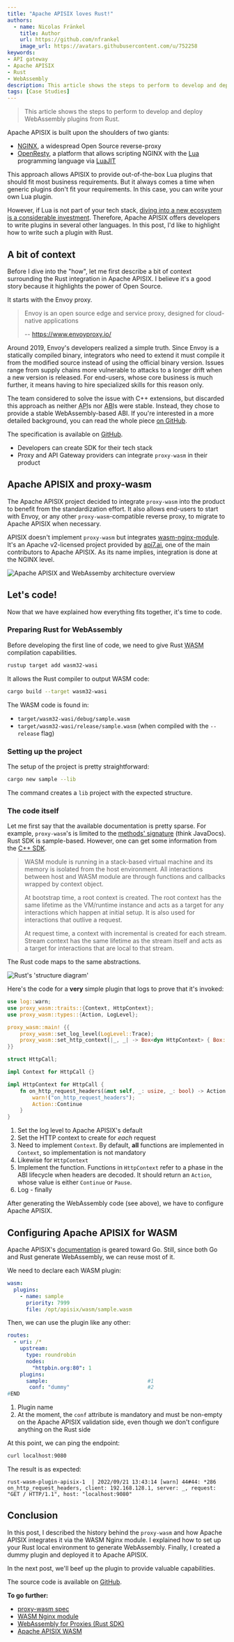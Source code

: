 ```yaml
---
title: "Apache APISIX loves Rust!"
authors:
  - name: Nicolas Fränkel
    title: Author
    url: https://github.com/nfrankel
    image_url: https://avatars.githubusercontent.com/u/752258
keywords: 
- API gateway
- Apache APISIX
- Rust
- WebAssembly
description: This article shows the steps to perform to develop and deploy WebAssembly plugins from Rust.
tags: [Case Studies]
---
```


> This article shows the steps to perform to develop and deploy WebAssembly plugins from Rust.

<!--truncate-->

<head>
    <link rel="canonical" href="https://blog.frankel.ch/rust-apisix/1/" />
</head>

Apache APISIX is built upon the shoulders of two giants:

* [NGINX](https://www.nginx.com/), a widespread Open Source reverse-proxy
* [OpenResty](https://openresty.org/en/), a platform that allows scripting NGINX with the [Lua](https://www.lua.org/) programming language via [LuaJIT](https://luajit.org/)

This approach allows APISIX to provide out-of-the-box Lua plugins that should fit most business requirements. But it always comes a time when generic plugins don't fit your requirements. In this case, you can write your own Lua plugin.

However, if Lua is not part of your tech stack, [diving into a new ecosystem is a considerable investment](https://blog.frankel.ch/on-learning-new-programming-language/). Therefore, Apache APISIX offers developers to write plugins in several other languages. In this post, I'd like to highlight how to write such a plugin with Rust.

## A bit of context

Before I dive into the "how", let me first describe a bit of context surrounding the Rust integration in Apache APISIX. I believe it's a good story because it highlights the power of Open Source.

It starts with the Envoy proxy.

> Envoy is an open source edge and service proxy, designed for cloud-native applications
>
> -- https://www.envoyproxy.io/

Around 2019, Envoy's developers realized a simple truth. Since Envoy is a statically compiled binary, integrators who need to extend it must compile it from the modified source instead of using the official binary version. Issues range from supply chains more vulnerable to attacks to a longer drift when a new version is released. For end-users, whose core business is much further, it means having to hire specialized skills for this reason only.

The team considered to solve the issue with C++ extensions, but discarded this approach as neither <abbr title="Application Programmer Interface">API</abbr>s nor <abbr title="Application Binary Interface">ABI</abbr>s were stable. Instead, they chose to provide a stable WebAssembly-based ABI. If you're interested in a more detailed background, you can read the whole piece [on GitHub](https://github.com/proxy-wasm/spec/blob/master/docs/WebAssembly-in-Envoy.md).

The specification is available on [GitHub](https://github.com/proxy-wasm/spec).

* Developers can create SDK for their tech stack
* Proxy and API Gateway providers can integrate `proxy-wasm` in their product

## Apache APISIX and proxy-wasm

The Apache APISIX project decided to integrate `proxy-wasm` into the product to benefit from the standardization effort. It also allows end-users to start with Envoy, or any other `proxy-wasm`-compatible reverse proxy, to migrate to Apache APISIX when necessary.

APISIX doesn't implement `proxy-wasm` but integrates [wasm-nginx-module](https://github.com/api7/wasm-nginx-module). It's an Apache v2-licensed project provided by [api7.ai](https://api7.ai/), one of the main contributors to Apache APISIX. As its name implies, integration is done at the NGINX level.

![Apache APISIX and WebAssemby architecture overview](https://api7.ai/wp-content/uploads/2022/09/architecture-diagram.png)

## Let's code!

Now that we have explained how everything fits together, it's time to code.

### Preparing Rust for WebAssembly

Before developing the first line of code, we need to give Rust <abbr title="WebAssembly">WASM</abbr> compilation capabilities.

```bash
rustup target add wasm32-wasi
```

It allows the Rust compiler to output WASM code:

```bash
cargo build --target wasm32-wasi
```

The WASM code is found in:

* `target/wasm32-wasi/debug/sample.wasm`
* `target/wasm32-wasi/release/sample.wasm` (when compiled with the `--release` flag)

### Setting up the project

The setup of the project is pretty straightforward:

```bash
cargo new sample --lib
```

The command creates a `lib` project with the expected structure.

### The code itself

Let me first say that the available documentation is pretty sparse. For example, `proxy-wasm`'s is limited to the [methods' signature](https://github.com/proxy-wasm/spec/tree/master/abi-versions/vNEXT) (think JavaDocs). Rust SDK is sample-based. However, one can get some information from the [C++ SDK](https://github.com/proxy-wasm/proxy-wasm-cpp-sdk/blob/master/docs/wasm_filter.md).

> WASM module is running in a stack-based virtual machine and its memory is isolated from the host environment. All interactions between host and WASM module are through functions and callbacks wrapped by context object.
>
> At bootstrap time, a root context is created. The root context has the same lifetime as the VM/runtime instance and acts as a target for any interactions which happen at initial setup. It is also used for interactions that outlive a request.
>
> At request time, a context with incremental is created for each stream. Stream context has the same lifetime as the stream itself and acts as a target for interactions that are local to that stream.

The Rust code maps to the same abstractions.

![Rust's 'structure diagram'](https://api7.ai/wp-content/uploads/2022/09/struct-diagram.png)

Here's the code for a **very** simple plugin that logs to prove that it's invoked:

```rust
use log::warn;
use proxy_wasm::traits::{Context, HttpContext};
use proxy_wasm::types::{Action, LogLevel};

proxy_wasm::main! {{
    proxy_wasm::set_log_level(LogLevel::Trace);                                          //1
    proxy_wasm::set_http_context(|_, _| -> Box<dyn HttpContext> { Box::new(HttpCall) }); //2
}}

struct HttpCall;

impl Context for HttpCall {}                                                             //3

impl HttpContext for HttpCall {                                                          //4
    fn on_http_request_headers(&mut self, _: usize, _: bool) -> Action {                 //5
        warn!("on_http_request_headers");                                                //6
        Action::Continue
    }
}
```

1. Set the log level to Apache APISIX's default
2. Set the HTTP context to create for _each_ request
3. Need to implement `Context`. By default, **all** functions are implemented in `Context`, so implementation is not mandatory
4. Likewise for `HttpContext`
5. Implement the function. Functions in `HttpContext` refer to a phase in the ABI lifecycle when headers are decoded. It should return an `Action`, whose value is either `Continue` or `Pause`.
6. Log - finally

After generating the WebAssembly code (see above), we have to configure Apache APISIX.

## Configuring Apache APISIX for WASM

Apache APISIX's [documentation](https://apisix.apache.org/docs/apisix/wasm/) is geared toward Go. Still, since both Go and Rust generate WebAssembly, we can reuse most of it.

We need to declare each WASM plugin:

```yaml
wasm:
  plugins:
    - name: sample
      priority: 7999
      file: /opt/apisix/wasm/sample.wasm
```

Then, we can use the plugin like any other:

```yaml
routes:
  - uri: /*
    upstream:
      type: roundrobin
      nodes:
        "httpbin.org:80": 1
    plugins:
      sample:                                #1
       conf: "dummy"                         #2
#END
```

1. Plugin name
2. At the moment, the `conf` attribute is mandatory and must be non-empty on the Apache APISIX validation side, even though we don't configure anything on the Rust side

At this point, we can ping the endpoint:

```bash
curl localhost:9080
```

The result is as expected:

```
rust-wasm-plugin-apisix-1  | 2022/09/21 13:43:14 [warn] 44#44: *286 on_http_request_headers, client: 192.168.128.1, server: _, request: "GET / HTTP/1.1", host: "localhost:9080"
```

## Conclusion

In this post, I described the history behind the `proxy-wasm` and how Apache APISIX integrates it via the WASM Nginx module. I explained how to set up your Rust local environment to generate WebAssembly. Finally, I created a dummy plugin and deployed it to Apache APISIX.

In the next post, we'll beef up the plugin to provide valuable capabilities.

The source code is available on [GitHub](https://github.com/ajavageek/apisix-rust-plugin).

**To go further:**

* [proxy-wasm spec](https://github.com/proxy-wasm/spec)
* [WASM Nginx module](https://github.com/api7/wasm-nginx-module)
* [WebAssembly for Proxies (Rust SDK)](https://github.com/proxy-wasm/proxy-wasm-rust-sdk)
* [Apache APISIX WASM](https://apisix.apache.org/docs/apisix/wasm/)
